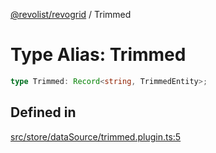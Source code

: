 [@revolist/revogrid](README.md) / Trimmed

# Type Alias: Trimmed

```ts
type Trimmed: Record<string, TrimmedEntity>;
```

## Defined in

[src/store/dataSource/trimmed.plugin.ts:5](https://github.com/revolist/revogrid/blob/1ac09c9216d3d9dcf169b93db55034b60bfdcc8e/src/store/dataSource/trimmed.plugin.ts#L5)
